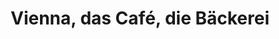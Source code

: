 ---
title: "Vienna, das Café, die Bäckerei"
url: /lahnstein/vienna-das-cafe-die-baeckerei/
shop: Bäckerei
---